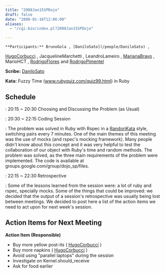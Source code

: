 ```yaml
---
title: "2008Jan15SPDojo"
draft: false
date: "2008-01-16T12:06:00"
aliases:
  - "/cgi-bin/index.pl?2008Jan15SPDojo"

---
```

    **Participants:** BrunoGola , [DaniloSato](/people/DaniloSato) ,
[HugoCorbucci](/people/HugoCorbucci) , JacquelineMarchetti ,
LeandroLameiro , [MarianaBravo](/MarianaBravo) , MarioHCT ,
[RodrigoFlores](/people/RodrigoFlores) and
[RodrigoPimentel](/people/RodrigoPimentel)

**Scribe:** [DaniloSato](/people/DaniloSato)

**Kata:** Fuzzy Time (www.rubyquiz.com/quiz99.html) in Ruby

Schedule
--------

 
:   20:15 \~ 20:30 Choosing and Discussing the Problem (as Usual)

 
:   20:30 \~ 22:15 Coding Session

 
:   The problem was solved in Ruby with Rspec in a
    [RandoriKata](/RandoriKata) style, switching pairs every 7 minutes.
    One of the main themes of this meeting was the use of mocks (and
    rspec's mocking framework). Many people didn't know about this
    concept and it was very helpful to test the collaboration of our
    object with Ruby's time and random methods. The problem was solved,
    as the three main requirements of the problem were implemented. The
    code is available at groups.google.com/group/dojo\_sp/files.

 
:   22:15 \~ 22:30 Retrospective

 
:   Some of the lessons learned from the session were: a lot of ruby and
    rspec, specially mocks. Some of the things that could be improved:
    we decided that the output of a session's retrospective was usually
    being lost between meetings. We decided to post here a list of the
    action items we need to act upon for next week's session.

Action Items for Next Meeting
-----------------------------

**Action Item (Responsible)**

-   Buy more yellow post-its ( [HugoCorbucci](/people/HugoCorbucci) )
-   Buy more napkins ( [HugoCorbucci](/people/HugoCorbucci) )
-   Avoid using "parallel laptops" during the session
-   Investigate on Kernel.should\_receive
-   Ask for food earlier


